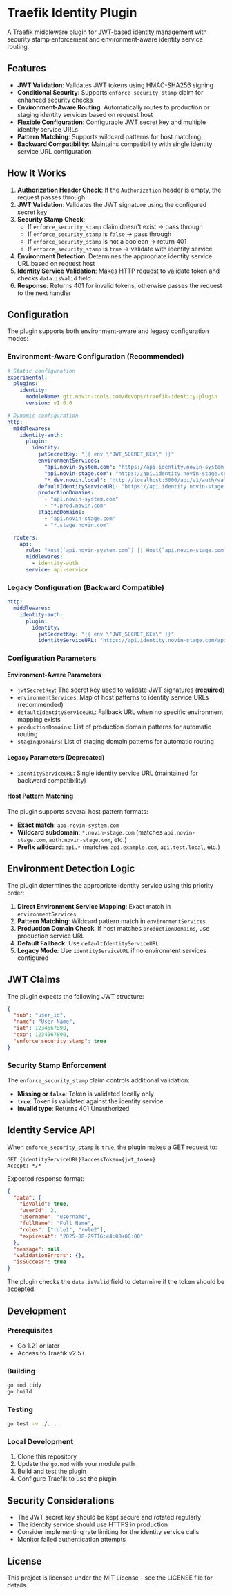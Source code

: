 # Traefik Identity Plugin

A Traefik middleware plugin for JWT-based identity management with security stamp enforcement and environment-aware identity service routing.

## Features

- **JWT Validation**: Validates JWT tokens using HMAC-SHA256 signing
- **Conditional Security**: Supports `enforce_security_stamp` claim for enhanced security checks
- **Environment-Aware Routing**: Automatically routes to production or staging identity services based on request host
- **Flexible Configuration**: Configurable JWT secret key and multiple identity service URLs
- **Pattern Matching**: Supports wildcard patterns for host matching
- **Backward Compatibility**: Maintains compatibility with single identity service URL configuration

## How It Works

1. **Authorization Header Check**: If the `Authorization` header is empty, the request passes through
2. **JWT Validation**: Validates the JWT signature using the configured secret key
3. **Security Stamp Check**: 
   - If `enforce_security_stamp` claim doesn't exist → pass through
   - If `enforce_security_stamp` is `false` → pass through
   - If `enforce_security_stamp` is not a boolean → return 401
   - If `enforce_security_stamp` is `true` → validate with identity service
4. **Environment Detection**: Determines the appropriate identity service URL based on request host
5. **Identity Service Validation**: Makes HTTP request to validate token and checks `data.isValid` field
6. **Response**: Returns 401 for invalid tokens, otherwise passes the request to the next handler

## Configuration

The plugin supports both environment-aware and legacy configuration modes:

### Environment-Aware Configuration (Recommended)

```yaml
# Static configuration
experimental:
  plugins:
    identity:
      moduleName: git.novin-tools.com/devops/traefik-identity-plugin
      version: v1.0.0

# Dynamic configuration
http:
  middlewares:
    identity-auth:
      plugin:
        identity:
          jwtSecretKey: "{{ env \"JWT_SECRET_KEY\" }}"
          environmentServices:
            "api.novin-system.com": "https://api.identity.novin-system.com/api/v1/auth/validate-token"
            "api.novin-stage.com": "https://api.identity.novin-stage.com/api/v1/auth/validate-token"
            "*.dev.novin.local": "http://localhost:5000/api/v1/auth/validate-token"
          defaultIdentityServiceURL: "https://api.identity.novin-stage.com/api/v1/auth/validate-token"
          productionDomains:
            - "api.novin-system.com"
            - "*.prod.novin.com"
          stagingDomains:
            - "api.novin-stage.com"
            - "*.stage.novin.com"

  routers:
    api:
      rule: "Host(`api.novin-system.com`) || Host(`api.novin-stage.com`)"
      middlewares:
        - identity-auth
      service: api-service
```

### Legacy Configuration (Backward Compatible)

```yaml
http:
  middlewares:
    identity-auth:
      plugin:
        identity:
          jwtSecretKey: "{{ env \"JWT_SECRET_KEY\" }}"
          identityServiceURL: "https://api.identity.novin-stage.com/api/v1/auth/validate-token"
```

### Configuration Parameters

#### Environment-Aware Parameters

- `jwtSecretKey`: The secret key used to validate JWT signatures (**required**)
- `environmentServices`: Map of host patterns to identity service URLs (recommended)
- `defaultIdentityServiceURL`: Fallback URL when no specific environment mapping exists
- `productionDomains`: List of production domain patterns for automatic routing
- `stagingDomains`: List of staging domain patterns for automatic routing

#### Legacy Parameters (Deprecated)

- `identityServiceURL`: Single identity service URL (maintained for backward compatibility)

#### Host Pattern Matching

The plugin supports several host pattern formats:

- **Exact match**: `api.novin-system.com`
- **Wildcard subdomain**: `*.novin-stage.com` (matches `api.novin-stage.com`, `auth.novin-stage.com`, etc.)
- **Prefix wildcard**: `api.*` (matches `api.example.com`, `api.test.local`, etc.)

## Environment Detection Logic

The plugin determines the appropriate identity service using this priority order:

1. **Direct Environment Service Mapping**: Exact match in `environmentServices`
2. **Pattern Matching**: Wildcard pattern match in `environmentServices`  
3. **Production Domain Check**: If host matches `productionDomains`, use production service URL
4. **Default Fallback**: Use `defaultIdentityServiceURL`
5. **Legacy Mode**: Use `identityServiceURL` if no environment services configured

## JWT Claims

The plugin expects the following JWT structure:

```json
{
  "sub": "user_id",
  "name": "User Name",
  "iat": 1234567890,
  "exp": 1234567890,
  "enforce_security_stamp": true
}
```

### Security Stamp Enforcement

The `enforce_security_stamp` claim controls additional validation:

- **Missing or `false`**: Token is validated locally only
- **`true`**: Token is validated against the identity service
- **Invalid type**: Returns 401 Unauthorized

## Identity Service API

When `enforce_security_stamp` is `true`, the plugin makes a GET request to:

```
GET {identityServiceURL}?accessToken={jwt_token}
Accept: */*
```

Expected response format:

```json
{
  "data": {
    "isValid": true,
    "userId": 2,
    "username": "username",
    "fullName": "Full Name",
    "roles": ["role1", "role2"],
    "expiresAt": "2025-08-29T16:44:08+00:00"
  },
  "message": null,
  "validationErrors": {},
  "isSuccess": true
}
```

The plugin checks the `data.isValid` field to determine if the token should be accepted.

## Development

### Prerequisites

- Go 1.21 or later
- Access to Traefik v2.5+

### Building

```bash
go mod tidy
go build
```

### Testing

```bash
go test -v ./...
```

### Local Development

1. Clone this repository
2. Update the `go.mod` with your module path
3. Build and test the plugin
4. Configure Traefik to use the plugin

## Security Considerations

- The JWT secret key should be kept secure and rotated regularly
- The identity service should use HTTPS in production
- Consider implementing rate limiting for the identity service calls
- Monitor failed authentication attempts

## License

This project is licensed under the MIT License - see the LICENSE file for details.
